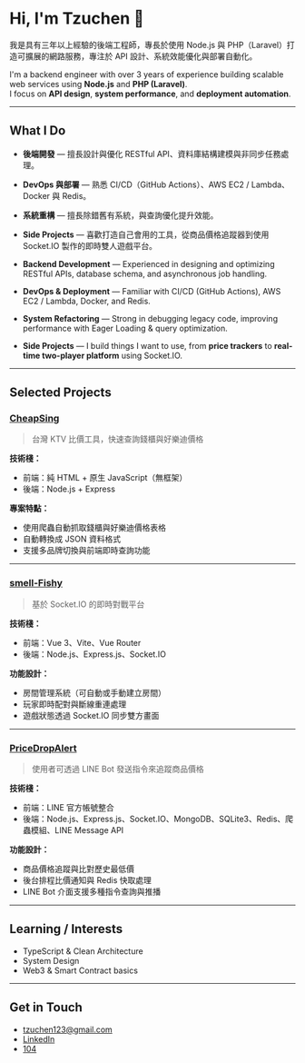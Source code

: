 # Hi, I'm Tzuchen 👋

我是具有三年以上經驗的後端工程師，專長於使用 Node.js 與 PHP（Laravel）打造可擴展的網路服務，專注於 API 設計、系統效能優化與部署自動化。

I'm a backend engineer with over 3 years of experience building scalable web services using **Node.js** and **PHP (Laravel)**.  
I focus on **API design**, **system performance**, and **deployment automation**.

---

## What I Do

- **後端開發** — 擅長設計與優化 RESTful API、資料庫結構建模與非同步任務處理。
- **DevOps 與部署** — 熟悉 CI/CD（GitHub Actions）、AWS EC2 / Lambda、Docker 與 Redis。
- **系統重構** — 擅長除錯舊有系統，與查詢優化提升效能。
- **Side Projects** — 喜歡打造自己會用的工具，從商品價格追蹤器到使用 Socket.IO 製作的即時雙人遊戲平台。
  
- **Backend Development** — Experienced in designing and optimizing RESTful APIs, database schema, and asynchronous job handling.
- **DevOps & Deployment** — Familiar with CI/CD (GitHub Actions), AWS EC2 / Lambda, Docker, and Redis.
- **System Refactoring** — Strong in debugging legacy code, improving performance with Eager Loading & query optimization.
- **Side Projects** — I build things I want to use, from **price trackers** to **real-time two-player platform** using Socket.IO.

---

## Selected Projects

### [CheapSing](https://github.com/tzuchen123/CheapSing)

> 台灣 KTV 比價工具，快速查詢錢櫃與好樂迪價格

**技術棧：**  
- 前端：純 HTML + 原生 JavaScript（無框架）  
- 後端：Node.js + Express

**專案特點：**  
- 使用爬蟲自動抓取錢櫃與好樂迪價格表格  
- 自動轉換成 JSON 資料格式  
- 支援多品牌切換與前端即時查詢功能

---

### [smell-Fishy](https://github.com/tzuchen123/smell-Fishy)

> 基於 Socket.IO 的即時對戰平台

**技術棧：**  
- 前端：Vue 3、Vite、Vue Router  
- 後端：Node.js、Express.js、Socket.IO

**功能設計：**  
- 房間管理系統（可自動或手動建立房間）  
- 玩家即時配對與斷線重連處理  
- 遊戲狀態透過 Socket.IO 同步雙方畫面

---

### [PriceDropAlert](https://github.com/tzuchen123/PriceDropAlert)

> 使用者可透過 LINE Bot 發送指令來追蹤商品價格

**技術棧：**  
- 前端：LINE 官方帳號整合  
- 後端：Node.js、Express.js、Socket.IO、MongoDB、SQLite3、Redis、爬蟲模組、LINE Message API

**功能設計：**  
- 商品價格追蹤與比對歷史最低價  
- 後台排程比價通知與 Redis 快取處理  
- LINE Bot 介面支援多種指令查詢與推播
  
---

## Learning / Interests

- TypeScript & Clean Architecture
- System Design 
- Web3 & Smart Contract basics 

---

## Get in Touch

- tzuchen123@gmail.com  
- [LinkedIn](www.linkedin.com/in/tzu-chen-chuang-a156ab13b)  
- [104](https://pda.104.com.tw/profile/share/a5i4TmhgmKCKwjIvf9f6hPeavzHkRdbF)  

